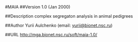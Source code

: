 #MAIA
##Version
1.0 (Jan 2000)

##Description
complex segregaton analysis in animal pedigrees

##Author
Yurii Aulchenko (email: yurii@bionet.nsc.ru)

##URL
http://mga.bionet.nsc.ru/soft/maia-1.0/

